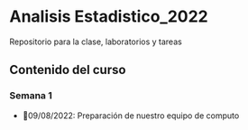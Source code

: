 # Analisis Estadistico_2022
Repositorio para la clase, laboratorios y tareas


## Contenido del curso

### Semana 1
+ :date:09/08/2022: Preparación de nuestro equipo de computo
